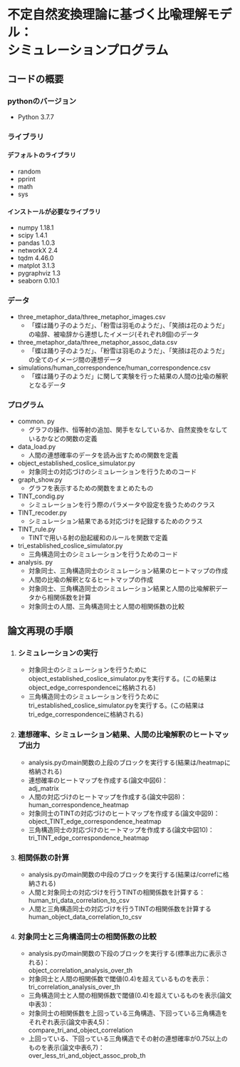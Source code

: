 # 不定自然変換理論に基づく比喩理解モデル：<br>シミュレーションプログラム
## コードの概要
### pythonのバージョン
- Python 3.7.7
### ライブラリ
#### デフォルトのライブラリ
- random
- pprint
- math
- sys
#### インストールが必要なライブラリ
- numpy 1.18.1
- scipy 1.4.1
- pandas 1.0.3
- networkX 2.4
- tqdm   4.46.0
- matplot 3.1.3
- pygraphviz 1.3
- seaborn 0.10.1

### データ
- three_metaphor_data/three_metaphor_images.csv
    - 「蝶は踊り子のようだ」、「粉雪は羽毛のようだ」、「笑顔は花のようだ」の喩辞、被喩辞から連想したイメージ(それぞれ8個)のデータ
- three_metaphor_data/three_metaphor_assoc_data.csv
    - 「蝶は踊り子のようだ」、「粉雪は羽毛のようだ」、「笑顔は花のようだ」の全てのイメージ間の連想データ
- simulations/human_correspondence/human_correspondence.csv
    - 「蝶は踊り子のようだ」に関して実験を行った結果の人間の比喩の解釈となるデータ

### プログラム
- common. py
    - グラフの操作、恒等射の追加、関手をなしているか、自然変換をなしているかなどの関数の定義
- data_load.py
    - 人間の連想確率のデータを読み出すための関数を定義
- object_established_coslice_simulator.py
    - 対象同士の対応づけのシミュレーションを行うためのコード
- graph_show.py
    - グラフを表示するための関数をまとめたもの
- TINT_condig.py
    - シミュレーションを行う際のパラメータや設定を扱うためのクラス
- TINT_recoder.py
    - シミュレーション結果である対応づけを記録するためのクラス
- TINT_rule.py
    - TINTで用いる射の励起緩和のルールを関数で定義
- tri_established_coslice_simulator.py
    - 三角構造同士のシミュレーションを行うためのコード
- analysis. py
    - 対象同士、三角構造同士のシミュレーション結果のヒートマップの作成
    - 人間の比喩の解釈となるヒートマップの作成
    - 対象同士、三角構造同士のシミュレーション結果と人間の比喩解釈データから相関係数を計算
    - 対象同士の人間、三角構造同士と人間の相関係数の比較

## 論文再現の手順
1. ### シミュレーションの実行
    - 対象同士のシミュレーションを行うためにobject_established_coslice_simulator.pyを実行する。(この結果はobject_edge_correspondenceに格納される)
    - 三角構造同士のシミュレーションを行うためにtri_established_coslice_simulator.pyを実行する。(この結果はtri_edge_correspondenceに格納される)

2. ### 連想確率、シミュレーション結果、人間の比喩解釈のヒートマップ出力
    - analysis.pyのmain関数の上段のブロックを実行する(結果は/heatmapに格納される)
    - 連想確率のヒートマップを作成する(論文中図6)：<br>adj_matrix
    - 人間の対応づけのヒートマップを作成する(論文中図8)：<br>human_correspondence_heatmap
    - 対象同士のTINTの対応づけのヒートマップを作成する(論文中図9)：<br>object_TINT_edge_correspondence_heatmap
    - 三角構造同士の対応づけのヒートマップを作成する(論文中図10)：<br>tri_TINT_edge_correspondence_heatmap

3. ### 相関係数の計算
    - analysis.pyのmain関数の中段のブロックを実行する(結果は/correfに格納される)
    - 人間と対象同士の対応づけを行うTINTの相関係数を計算する：<br>human_tri_data_correlation_to_csv
    - 人間と三角構造同士の対応づけを行うTINTの相関係数を計算する<br>    human_object_data_correlation_to_csv

4. ### 対象同士と三角構造同士の相関係数の比較
    - analysis.pyのmain関数の下段のブロックを実行する(標準出力に表示される)：<br> object_correlation_analysis_over_th
    - 対象同士と人間の相関係数で閾値(0.4)を超えているものを表示：<br>tri_correlation_analysis_over_th
    - 三角構造同士と人間の相関係数で閾値(0.4)を超えているものを表示(論文中表3)：<br>
    - 対象同士の相関係数を上回っている三角構造、下回っている三角構造をそれぞれ表示(論文中表4,5)：<br>compare_tri_and_object_correlation
    - 上回っている、下回っている三角構造でその射の連想確率が0.75以上のものを表示(論文中表6,7)：<br>over_less_tri_and_object_assoc_prob_th